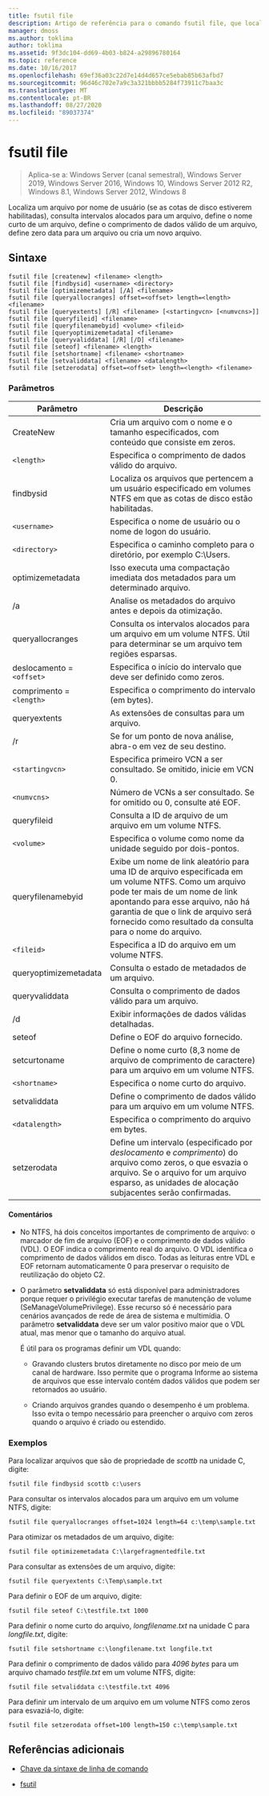 ```yaml
---
title: fsutil file
description: Artigo de referência para o comando fsutil file, que localiza um arquivo por nome de usuário, consulta intervalos alocados para um arquivo, define o nome curto de um arquivo, define o comprimento de dados válido de um arquivo, define zero data para um arquivo ou cria um novo arquivo.
manager: dmoss
ms.author: toklima
author: toklima
ms.assetid: 9f3dc104-dd69-4b03-b824-a29896780164
ms.topic: reference
ms.date: 10/16/2017
ms.openlocfilehash: 69ef36a03c22d7e14d4d657ce5ebab85b63afbd7
ms.sourcegitcommit: 96d46c702e7a9c3a321bbbb5284f73911c7baa3c
ms.translationtype: MT
ms.contentlocale: pt-BR
ms.lasthandoff: 08/27/2020
ms.locfileid: "89037374"
---
```

# <a name="fsutil-file"></a>fsutil file

> Aplica-se a: Windows Server (canal semestral), Windows Server 2019, Windows Server 2016, Windows 10, Windows Server 2012 R2, Windows 8.1, Windows Server 2012, Windows 8

Localiza um arquivo por nome de usuário (se as cotas de disco estiverem habilitadas), consulta intervalos alocados para um arquivo, define o nome curto de um arquivo, define o comprimento de dados válido de um arquivo, define zero data para um arquivo ou cria um novo arquivo.

## <a name="syntax"></a>Sintaxe

```
fsutil file [createnew] <filename> <length>
fsutil file [findbysid] <username> <directory>
fsutil file [optimizemetadata] [/A] <filename>
fsutil file [queryallocranges] offset=<offset> length=<length> <filename>
fsutil file [queryextents] [/R] <filename> [<startingvcn> [<numvcns>]]
fsutil file [queryfileid] <filename>
fsutil file [queryfilenamebyid] <volume> <fileid>
fsutil file [queryoptimizemetadata] <filename>
fsutil file [queryvaliddata] [/R] [/D] <filename>
fsutil file [seteof] <filename> <length>
fsutil file [setshortname] <filename> <shortname>
fsutil file [setvaliddata] <filename> <datalength>
fsutil file [setzerodata] offset=<offset> length=<length> <filename>
```

### <a name="parameters"></a>Parâmetros

| Parâmetro | Descrição |
| --------- | ----------- |
| CreateNew | Cria um arquivo com o nome e o tamanho especificados, com conteúdo que consiste em zeros. |
| `<length>` | Especifica o comprimento de dados válido do arquivo. |
| findbysid | Localiza os arquivos que pertencem a um usuário especificado em volumes NTFS em que as cotas de disco estão habilitadas. |
| `<username>` | Especifica o nome de usuário ou o nome de logon do usuário. |
| `<directory>` | Especifica o caminho completo para o diretório, por exemplo C:\Users. |
| optimizemetadata | Isso executa uma compactação imediata dos metadados para um determinado arquivo. |
| /a | Analise os metadados do arquivo antes e depois da otimização. |
| queryallocranges | Consulta os intervalos alocados para um arquivo em um volume NTFS. Útil para determinar se um arquivo tem regiões esparsas. |
| deslocamento =`<offset>` | Especifica o início do intervalo que deve ser definido como zeros. |
| comprimento =`<length>` | Especifica o comprimento do intervalo (em bytes). |
| queryextents | As extensões de consultas para um arquivo. |
| /r | Se <filename> for um ponto de nova análise, abra-o em vez de seu destino. |
| `<startingvcn>` | Especifica primeiro VCN a ser consultado. Se omitido, inicie em VCN 0. |
| `<numvcns>` | Número de VCNs a ser consultado. Se for omitido ou 0, consulte até EOF. |
| queryfileid | Consulta a ID de arquivo de um arquivo em um volume NTFS. |
| `<volume>` | Especifica o volume como nome da unidade seguido por dois-pontos. |
| queryfilenamebyid | Exibe um nome de link aleatório para uma ID de arquivo especificada em um volume NTFS. Como um arquivo pode ter mais de um nome de link apontando para esse arquivo, não há garantia de que o link de arquivo será fornecido como resultado da consulta para o nome do arquivo. |
| `<fileid>` | Especifica a ID do arquivo em um volume NTFS. |
| queryoptimizemetadata | Consulta o estado de metadados de um arquivo. |
| queryvaliddata | Consulta o comprimento de dados válido para um arquivo. |
| /d | Exibir informações de dados válidas detalhadas. |
| seteof | Define o EOF do arquivo fornecido. |
| setcurtoname | Define o nome curto (8,3 nome de arquivo de comprimento de caractere) para um arquivo em um volume NTFS. |
| `<shortname>` | Especifica o nome curto do arquivo. |
| setvaliddata | Define o comprimento de dados válido para um arquivo em um volume NTFS. |
| `<datalength>` | Especifica o comprimento do arquivo em bytes. |
| setzerodata | Define um intervalo (especificado por *deslocamento* e *comprimento*) do arquivo como zeros, o que esvazia o arquivo. Se o arquivo for um arquivo esparso, as unidades de alocação subjacentes serão confirmadas. |

#### <a name="remarks"></a>Comentários

- No NTFS, há dois conceitos importantes de comprimento de arquivo: o marcador de fim de arquivo (EOF) e o comprimento de dados válido (VDL). O EOF indica o comprimento real do arquivo. O VDL identifica o comprimento de dados válidos em disco. Todas as leituras entre VDL e EOF retornam automaticamente 0 para preservar o requisito de reutilização do objeto C2.

- O parâmetro **setvaliddata** só está disponível para administradores porque requer o privilégio executar tarefas de manutenção de volume (SeManageVolumePrivilege). Esse recurso só é necessário para cenários avançados de rede de área de sistema e multimídia. O parâmetro **setvaliddata** deve ser um valor positivo maior que o VDL atual, mas menor que o tamanho do arquivo atual.

    É útil para os programas definir um VDL quando:

    - Gravando clusters brutos diretamente no disco por meio de um canal de hardware. Isso permite que o programa Informe ao sistema de arquivos que esse intervalo contém dados válidos que podem ser retornados ao usuário.

    - Criando arquivos grandes quando o desempenho é um problema. Isso evita o tempo necessário para preencher o arquivo com zeros quando o arquivo é criado ou estendido.

### <a name="examples"></a>Exemplos

Para localizar arquivos que são de propriedade de *scottb* na unidade C, digite:

```
fsutil file findbysid scottb c:\users
```

Para consultar os intervalos alocados para um arquivo em um volume NTFS, digite:

```
fsutil file queryallocranges offset=1024 length=64 c:\temp\sample.txt
```

Para otimizar os metadados de um arquivo, digite:

```
fsutil file optimizemetadata C:\largefragmentedfile.txt
```

Para consultar as extensões de um arquivo, digite:

```
fsutil file queryextents C:\Temp\sample.txt
```

Para definir o EOF de um arquivo, digite:

```
fsutil file seteof C:\testfile.txt 1000
```

Para definir o nome curto do arquivo, *longfilename.txt* na unidade C para *longfile.txt*, digite:

```
fsutil file setshortname c:\longfilename.txt longfile.txt
```

Para definir o comprimento de dados válido para *4096 bytes* para um arquivo chamado *testfile.txt* em um volume NTFS, digite:

```
fsutil file setvaliddata c:\testfile.txt 4096
```

Para definir um intervalo de um arquivo em um volume NTFS como zeros para esvaziá-lo, digite:

```
fsutil file setzerodata offset=100 length=150 c:\temp\sample.txt
```

## <a name="additional-references"></a>Referências adicionais

- [Chave da sintaxe de linha de comando](command-line-syntax-key.md)

- [fsutil](fsutil.md)
